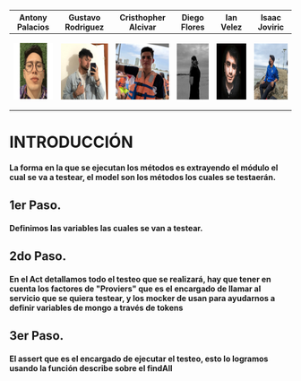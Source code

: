 
| Antony Palacios | Gustavo Rodriguez | Cristhopher Alcivar | Diego Flores | Ian Velez | Isaac Joviric |
| ------ | ------ | ------ | ------ |  ------ | ------ |
|<p align="center"><a href="https://github.com/byotony"><img src="https://github.com/Byotony/logospng/blob/main/PNG/Byonetta.png" text-align="center" width="100" height="100"/></a></p>|<p align="center"><a href="https://github.com/gusrsl"><img src="https://github.com/Byotony/logospng/blob/main/PNG/gustavo.png" align="center" width="100" height="100"/></a></p>|<p align="center"><a href="https://github.com/krixsjdk"><img src="https://github.com/Byotony/logospng/blob/main/PNG/alcivar.png" align="center" width="100" height="100"/></a></p>|<p align="center"><a href="https://github.com/diegoflores16"><img src="https://github.com/Byotony/logospng/blob/main/PNG/diego.png" align="center" width="100" height="100"/></a></p>|<p align="center"><a href="https://github.com/e1313326363"><img src="https://github.com/Byotony/logospng/blob/main/PNG/ian.png" align="center" width="100" height="100"/></a></p>|<p align="center"><a href="https://github.com/IsaacJ95"><img src="https://github.com/Byotony/logospng/blob/main/PNG/chepo.png" align="center" width="100" height="100"/></a></p>|

# INTRODUCCIÓN
#### La forma en la que se ejecutan los métodos es extrayendo el módulo el cual se va a testear, el model son los métodos los cuales se testaerán.

## 1er Paso.
#### Definimos las variables las cuales se van a testear.


## 2do Paso.
#### En el Act detallamos todo el testeo que se realizará, hay que tener en cuenta los factores de "Proviers" que es el encargado de llamar al servicio que se quiera testear, y los mocker de usan para ayudarnos a definir variables de mongo a través de tokens


## 3er Paso.
#### El assert que es el encargado de ejecutar el testeo, esto lo logramos usando la función describe sobre el findAll